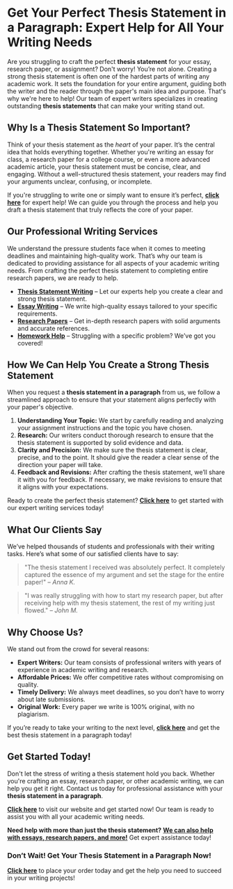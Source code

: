 # Get Your Perfect Thesis Statement in a Paragraph: Expert Help for All Your Writing Needs

Are you struggling to craft the perfect **thesis statement** for your essay, research paper, or assignment? Don't worry! You’re not alone. Creating a strong thesis statement is often one of the hardest parts of writing any academic work. It sets the foundation for your entire argument, guiding both the writer and the reader through the paper's main idea and purpose. That's why we're here to help! Our team of expert writers specializes in creating outstanding **thesis statements** that can make your writing stand out.

## Why Is a Thesis Statement So Important?

Think of your thesis statement as the _heart_ of your paper. It’s the central idea that holds everything together. Whether you're writing an essay for class, a research paper for a college course, or even a more advanced academic article, your thesis statement must be concise, clear, and engaging. Without a well-structured thesis statement, your readers may find your arguments unclear, confusing, or incomplete.

If you're struggling to write one or simply want to ensure it’s perfect, **[click here](https://tinyurl.com/topessay?keyword=thesis+statement+in+a+paragraph)** for expert help! We can guide you through the process and help you draft a thesis statement that truly reflects the core of your paper.

## Our Professional Writing Services

We understand the pressure students face when it comes to meeting deadlines and maintaining high-quality work. That’s why our team is dedicated to providing assistance for all aspects of your academic writing needs. From crafting the perfect thesis statement to completing entire research papers, we are ready to help.

- **[Thesis Statement Writing](https://tinyurl.com/topessay?keyword=thesis+statement+in+a+paragraph)** – Let our experts help you create a clear and strong thesis statement.
- **[Essay Writing](https://tinyurl.com/topessay?keyword=thesis+statement+in+a+paragraph)** – We write high-quality essays tailored to your specific requirements.
- **[Research Papers](https://tinyurl.com/topessay?keyword=thesis+statement+in+a+paragraph)** – Get in-depth research papers with solid arguments and accurate references.
- **[Homework Help](https://tinyurl.com/topessay?keyword=thesis+statement+in+a+paragraph)** – Struggling with a specific problem? We’ve got you covered!

## How We Can Help You Create a Strong Thesis Statement

When you request a **thesis statement in a paragraph** from us, we follow a streamlined approach to ensure that your statement aligns perfectly with your paper's objective.

1. **Understanding Your Topic:** We start by carefully reading and analyzing your assignment instructions and the topic you have chosen.
2. **Research:** Our writers conduct thorough research to ensure that the thesis statement is supported by solid evidence and data.
3. **Clarity and Precision:** We make sure the thesis statement is clear, precise, and to the point. It should give the reader a clear sense of the direction your paper will take.
4. **Feedback and Revisions:** After crafting the thesis statement, we’ll share it with you for feedback. If necessary, we make revisions to ensure that it aligns with your expectations.

Ready to create the perfect thesis statement? **[Click here](https://tinyurl.com/topessay?keyword=thesis+statement+in+a+paragraph)** to get started with our expert writing services today!

## What Our Clients Say

We’ve helped thousands of students and professionals with their writing tasks. Here’s what some of our satisfied clients have to say:

> "The thesis statement I received was absolutely perfect. It completely captured the essence of my argument and set the stage for the entire paper!" – _Anna K._

> "I was really struggling with how to start my research paper, but after receiving help with my thesis statement, the rest of my writing just flowed." – _John M._

## Why Choose Us?

We stand out from the crowd for several reasons:

- **Expert Writers:** Our team consists of professional writers with years of experience in academic writing and research.
- **Affordable Prices:** We offer competitive rates without compromising on quality.
- **Timely Delivery:** We always meet deadlines, so you don’t have to worry about late submissions.
- **Original Work:** Every paper we write is 100% original, with no plagiarism.

If you’re ready to take your writing to the next level, **[click here](https://tinyurl.com/topessay?keyword=thesis+statement+in+a+paragraph)** and get the best thesis statement in a paragraph today!

## Get Started Today!

Don't let the stress of writing a thesis statement hold you back. Whether you're crafting an essay, research paper, or other academic writing, we can help you get it right. Contact us today for professional assistance with your **thesis statement in a paragraph**.

**[Click here](https://tinyurl.com/topessay?keyword=thesis+statement+in+a+paragraph)** to visit our website and get started now! Our team is ready to assist you with all your academic writing needs.

**Need help with more than just the thesis statement?** **[We can also help with essays, research papers, and more!](https://tinyurl.com/topessay?keyword=thesis+statement+in+a+paragraph)** Get expert assistance today!

### Don’t Wait! Get Your Thesis Statement in a Paragraph Now!

**[Click here](https://tinyurl.com/topessay?keyword=thesis+statement+in+a+paragraph)** to place your order today and get the help you need to succeed in your writing projects!
